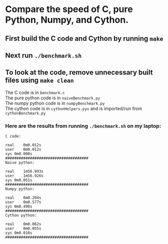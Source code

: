 # Compare the speed of C, pure Python, Numpy, and Cython.

## First build the C code and Cython by running `make`
## Next run `./benchmark.sh`
## To look at the code, remove unnecessary built files using `make clean`

The C code is in `benchmark.c`<br>
The pure python code is in `naiveBenchmark.py`<br>
The numpy python code is in `numpyBenchmark.py`<br>
The cython code is in `cythonHelpers.pyx` and is imported/run from `cythonBenchmark.py`


### Here are the results from running `./benchmark.sh` on my laptop:
```
C code: 

real	0m0.012s
user	0m0.012s
sys	0m0.000s
#####################################
Naive python: 

real	1m56.993s
user	1m56.926s
sys	0m0.051s
#####################################
Numpy python: 

real	0m0.204s
user	0m0.577s
sys	0m0.490s
#####################################
Cython python: 

real	0m0.062s
user	0m0.055s
sys	0m0.010s
#####################################
```
